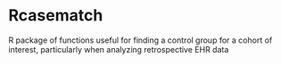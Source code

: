 # Rcasematch
R package of functions useful for finding a control group for a cohort of interest, particularly when analyzing retrospective EHR data

